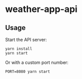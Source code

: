 # weather-app-api

## Usage

Start the API server:

```
yarn install
yarn start
```

Or with a custom port number:

```
PORT=8080 yarn start
```
